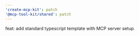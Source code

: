 ```yaml
---
'create-mcp-kit': patch
'@mcp-tool-kit/shared': patch
---
```


feat: add standard typescript template with MCP server setup
